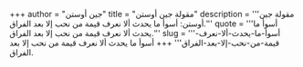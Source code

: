 +++
author = "جين أوستن"
title = "مقولة جين أوستن"
description = '''مقولة جين أوستن: أسوأ ما يحدث ألا نعرف قيمة من نحب إلا بعد الفراق.'''
quote = '''أسوأ ما يحدث ألا نعرف قيمة من نحب إلا بعد الفراق.'''
slug = '''أسوأ-ما-يحدث-ألا-نعرف-قيمة-من-نحب-إلا-بعد-الفراق'''
+++
أسوأ ما يحدث ألا نعرف قيمة من نحب إلا بعد الفراق.
